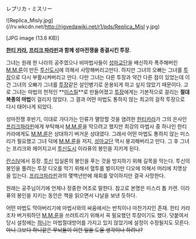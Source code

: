 レプリカ・ミスリー  

![Replica_Misly.jpg](//rv.wkcdn.net/http://rigvedawiki.net/r1/pds/Replica_Misl
y.jpg)

[JPG image (13.6 KB)]

**[한티 카라](%ED%95%9C%ED%8B%B0%20%EC%B9%B4%EB%9D%BC.md), [프리크 파라핀](%ED%94%84%EB%A6%AC%ED%81%AC%20%ED%8C%8C%EB%9D%BC%ED%95%80.md)과 함께 성마전쟁을 종결시킨 투장.**

그녀는 원래 한 나라의 공주였으나 비마법사들이 [성마교단](%EC%84%B1%EB%A7%88%EA%B5%90%EB%8B%A8.md)을
배신하자 폭주해버린 [M.M.룬](M.M.%EB%A3%AC.md)이 만든
[투신도시](%ED%88%AC%EC%8B%A0%EB%8F%84%EC%8B%9C.md)에 의해서 사망해버리고만다. 하지만 그녀의 오빠는
그녀를 [투장](%ED%88%AC%EC%9E%A5.md)으로 다시 부활시켜버리고 만다. 다만 그녀는 다른 투장과 약간 다른 점이
있었는데 이건 그녀의 오빠가 그녀를 [투장](%ED%88%AC%EC%9E%A5.md)같은 살인병기로 운용되게 하고 싶지 않았기
때문이다. 고로 그녀는 마법의 천적인 **[미스릴](%EB%AF%B8%EC%8A%A4%EB%A6%B4.md)**로 만들어졌고
[투장](%ED%88%AC%EC%9E%A5.md)에게는 기본적으로 걸리는 **절대 복종의 마법**이 걸리지 않았다. 그 결과 어떤
마법도 통하지 않는 최고의 걸작 투장으로 다시 태어나게 되었다.

성마전쟁 후반기, 이대로 가다가는 인류가 멸망할 것을 염려한 [한티카라](%ED%95%9C%ED%8B%B0%20%EC%B9%B4%EB%9D%BC.md)가 그의 은사인 [프리크파라핀](%ED%94%84%EB%A6%AC%ED%81%AC%20%ED%8C%8C%EB%9D%BC%ED%95%80.md)에게 부탁해서
[M.M.룬](M.M.%EB%A3%AC.md)을 막으려고 했지만 최강의 마법사 중 하나인 한티 카라에게도
[M.M.룬](M.M.%EB%A3%AC.md)은 상대하기 버거운 상대였다. 그래서 어떤 마법도 통하지 않는 미스리가 필요했고 그녀 덕에
[M.M.룬](M.M.%EB%A3%AC.md)을 저지,
[성마교단](%EC%84%B1%EB%A7%88%EA%B5%90%EB%8B%A8.md) 역시 붕괴해버리고 만다. 그 후 그녀는 프리크와
헤어지고서 [투신도시](%ED%88%AC%EC%8B%A0%EB%8F%84%EC%8B%9C.md) 이라퓨의 봉인을 지키게 된다.

[란스Ⅳ](%EB%9E%80%EC%8A%A4%E2%85%A3.md)에서 등장. [투신](%ED%88%AC%EC%8B%A0.md)
입실론의 봉인을 푸는 것을 방지하기 위해 길목을 막는다. 투신의 봉인을 풀려는 투장 디오를 막기 위해서 혈투를 벌이지만 디오에 의해서 머리에
치명상을 입는다. [프리크파라핀](%ED%94%84%EB%A6%AC%ED%81%AC%20%ED%8C%8C%EB%9D%BC%ED%95%80.md)과의 몇백년만에
재회를 맞이하지만 결국 사망한다.

원래는 공주님이기에 언제나 정중한 어조로 말한다. 참고로 본명은 미스리 톱 카렌. 이라퓨의 봉인을 지키는 동안은 책을 읽으면서 나날을 보낸
듯하다.

어떤 마법도 막아버리기에 마법사와의 싸움에서는 반칙이나 마찬가지인 존재. 한티 카라조차 버거워하던
[M.M.룬](M.M.%EB%A3%AC.md)을 쓰러트리기 위해서 꼭 필요했던 투장이기도 했다. 덧붙여서 당시 설정에는
[하니](%ED%95%98%EB%8B%88.md)는 마법절대방어를 가지고 있지 않았기에 설정이 수정될지도 모른다. <del>아니 그보다
하니같은 무뇌들이 이런 일을 도울 생각이나 하려나?</del>

